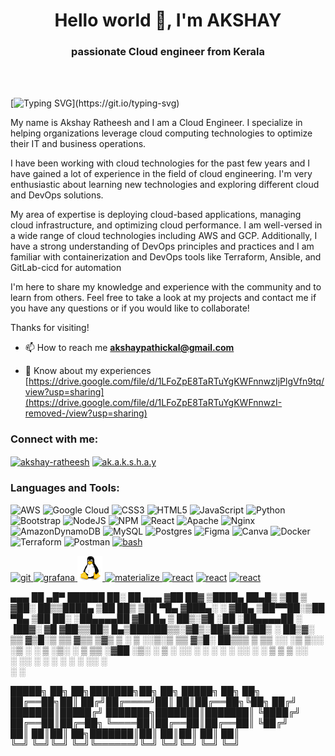 <h1 align="center">Hello world 👋, I'm AKSHAY</h1>
<h3 align="center">passionate Cloud engineer from Kerala</h3><br><br>

 [![Typing SVG](https://readme-typing-svg.demolab.com?font=Fira+Code&pause=1000&color=15DA00&width=435&lines=Welcome+to+my+Github+profile!)](https://git.io/typing-svg)
 
 
 
My name is Akshay Ratheesh and I am a Cloud Engineer. I specialize in helping organizations leverage cloud computing technologies to optimize their IT and business operations.

I have been working with cloud technologies for the past few years and I have gained a lot of experience in the field of cloud engineering.
I'm very enthusiastic about learning new technologies and exploring different cloud and DevOps solutions.

My area of expertise is deploying cloud-based applications, managing cloud infrastructure, and optimizing cloud performance. I am well-versed in a wide range of cloud technologies including AWS and GCP. Additionally, I have a strong understanding of DevOps principles and practices and I am familiar with containerization and DevOps tools like Terraform, Ansible, and GitLab-cicd for automation

I'm here to share my knowledge and experience with the community and to learn from others.
Feel free to take a look at my projects and contact me if you have any questions or if you would like to collaborate!
 
Thanks for visiting!
 
 
 
 
 
 
 
 
 
 
 
- 📫 How to reach me **akshaypathickal@gmail.com**

- 📄 Know about my experiences [https://drive.google.com/file/d/1LFoZpE8TaRTuYgKWFnnwzIjPlgVfn9tq/view?usp=sharing](https://drive.google.com/file/d/1LFoZpE8TaRTuYgKWFnnwzI-removed-/view?usp=sharing)

<h3 align="left">Connect with me:</h3>
<p align="left">
<a href="https://linkedin.com/in/akshay-ratheesh" target="blank"><img align="center" src="https://raw.githubusercontent.com/rahuldkjain/github-profile-readme-generator/master/src/images/icons/Social/linked-in-alt.svg" alt="akshay-ratheesh" height="30" width="40" /></a>
<a href="https://instagram.com/ak.a.k.s.h.a.y" target="blank"><img align="center" src="https://raw.githubusercontent.com/rahuldkjain/github-profile-readme-generator/master/src/images/icons/Social/instagram.svg" alt="ak.a.k.s.h.a.y" height="30" width="40" /></a>
</p>




<h3 align="left">Languages and Tools:</h3>




![AWS](https://img.shields.io/badge/AWS-%23FF9900.svg?style=for-the-badge&logo=amazon-aws&logoColor=white) ![Google Cloud](https://img.shields.io/badge/Google%20Cloud-%234285F4.svg?style=for-the-badge&logo=google-cloud&logoColor=white) ![CSS3](https://img.shields.io/badge/css3-%231572B6.svg?style=for-the-badge&logo=css3&logoColor=white) ![HTML5](https://img.shields.io/badge/html5-%23E34F26.svg?style=for-the-badge&logo=html5&logoColor=white) ![JavaScript](https://img.shields.io/badge/javascript-%23323330.svg?style=for-the-badge&logo=javascript&logoColor=%23F7DF1E) ![Python](https://img.shields.io/badge/python-3670A0?style=for-the-badge&logo=python&logoColor=ffdd54) ![Bootstrap](https://img.shields.io/badge/bootstrap-%23563D7C.svg?style=for-the-badge&logo=bootstrap&logoColor=white) ![NodeJS](https://img.shields.io/badge/node.js-6DA55F?style=for-the-badge&logo=node.js&logoColor=white) ![NPM](https://img.shields.io/badge/NPM-%23000000.svg?style=for-the-badge&logo=npm&logoColor=white) ![React](https://img.shields.io/badge/react-%2320232a.svg?style=for-the-badge&logo=react&logoColor=%2361DAFB) ![Apache](https://img.shields.io/badge/apache-%23D42029.svg?style=for-the-badge&logo=apache&logoColor=white) ![Nginx](https://img.shields.io/badge/nginx-%23009639.svg?style=for-the-badge&logo=nginx&logoColor=white) ![AmazonDynamoDB](https://img.shields.io/badge/Amazon%20DynamoDB-4053D6?style=for-the-badge&logo=Amazon%20DynamoDB&logoColor=white) ![MySQL](https://img.shields.io/badge/mysql-%2300f.svg?style=for-the-badge&logo=mysql&logoColor=white) ![Postgres](https://img.shields.io/badge/postgres-%23316192.svg?style=for-the-badge&logo=postgresql&logoColor=white) 	![Figma](https://img.shields.io/badge/figma-%23F24E1E.svg?style=for-the-badge&logo=figma&logoColor=white) ![Canva](https://img.shields.io/badge/Canva-%2300C4CC.svg?style=for-the-badge&logo=Canva&logoColor=white) ![Docker](https://img.shields.io/badge/docker-%230db7ed.svg?style=for-the-badge&logo=docker&logoColor=white) ![Terraform](https://img.shields.io/badge/terraform-%235835CC.svg?style=for-the-badge&logo=terraform&logoColor=white) ![Postman](https://img.shields.io/badge/Postman-FF6C37?style=for-the-badge&logo=postman&logoColor=white)
<a href="https://www.gnu.org/software/bash/" target="_blank" rel="noreferrer"> <img src="https://www.vectorlogo.zone/logos/gnu_bash/gnu_bash-icon.svg" alt="bash" width="40" height="40"/> </a> 
  
   <a href="https://git-scm.com/" target="_blank" rel="noreferrer"> <img src="https://www.vectorlogo.zone/logos/git-scm/git-scm-icon.svg" alt="git" width="40" height="40"/> </a> <a href="https://grafana.com" target="_blank" rel="noreferrer"> <img src="https://www.vectorlogo.zone/logos/grafana/grafana-icon.svg" alt="grafana" width="40" height="40"/> </a> 
  <a href="https://www.linux.org/" target="_blank" rel="noreferrer"> <img src="https://raw.githubusercontent.com/devicons/devicon/master/icons/linux/linux-original.svg" alt="linux" width="40" height="40"/> </a> <a href="https://materializecss.com/" target="_blank" rel="noreferrer"> <img src="https://raw.githubusercontent.com/prplx/svg-logos/5585531d45d294869c4eaab4d7cf2e9c167710a9/svg/materialize.svg" alt="materialize" width="40" height="40"/> </a>
 <a href="" target="_blank" rel="noreferrer"><img src="https://upload.wikimedia.org/wikipedia/commons/thumb/a/ab/Logo-ubuntu_cof-orange-hex.svg/1200px-Logo-ubuntu_cof-orange-hex.svg.png" alt="react" width="40" height="40"/></a>
<a href="" target="_blank" rel="noreferrer"><img src="https://42vnof42im1n3ecs8l2w7ez1-wpengine.netdna-ssl.com/wp-content/uploads/2020/07/AWS-Lambda@4x-190x190.png" alt="react" width="40" height="40"/></a>
  <a href="" target="_blank" rel="noreferrer"><img src="https://res.cloudinary.com/practicaldev/image/fetch/s--bZ7myZIR--/c_imagga_scale,f_auto,fl_progressive,h_1080,q_auto,w_1080/https://dev-to-uploads.s3.amazonaws.com/uploads/articles/ip7ork2m951siwgpkety.png" alt="react" width="40" height="40"/></a>
  
  
  
  
   ▄▄▄       ██ ▄█▀  ██████  ██░ ██  ▄▄▄     ▓██   ██▓
▒████▄     ██▄█▒ ▒██    ▒ ▓██░ ██▒▒████▄    ▒██  ██▒
▒██  ▀█▄  ▓███▄░ ░ ▓██▄   ▒██▀▀██░▒██  ▀█▄   ▒██ ██░
░██▄▄▄▄██ ▓██ █▄   ▒   ██▒░▓█ ░██ ░██▄▄▄▄██  ░ ▐██▓░
 ▓█   ▓██▒▒██▒ █▄▒██████▒▒░▓█▒░██▓ ▓█   ▓██▒ ░ ██▒▓░
 ▒▒   ▓▒█░▒ ▒▒ ▓▒▒ ▒▓▒ ▒ ░ ▒ ░░▒░▒ ▒▒   ▓▒█░  ██▒▒▒ 
  ▒   ▒▒ ░░ ░▒ ▒░░ ░▒  ░ ░ ▒ ░▒░ ░  ▒   ▒▒ ░▓██ ░▒░ 
  ░   ▒   ░ ░░ ░ ░  ░  ░   ░  ░░ ░  ░   ▒   ▒ ▒ ░░  
      ░  ░░  ░         ░   ░  ░  ░      ░  ░░ ░     
                                            ░ ░     


 █████╗ ██╗  ██╗███████╗██╗  ██╗ █████╗ ██╗   ██╗
██╔══██╗██║ ██╔╝██╔════╝██║  ██║██╔══██╗╚██╗ ██╔╝
███████║█████╔╝ ███████╗███████║███████║ ╚████╔╝ 
██╔══██║██╔═██╗ ╚════██║██╔══██║██╔══██║  ╚██╔╝  
██║  ██║██║  ██╗███████║██║  ██║██║  ██║   ██║   
╚═╝  ╚═╝╚═╝  ╚═╝╚══════╝╚═╝  ╚═╝╚═╝  ╚═╝   ╚═╝   
                                                 










